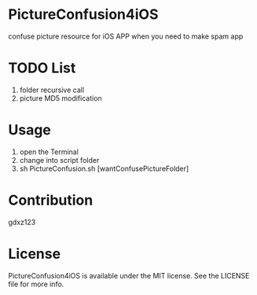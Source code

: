 # PictureConfusion4iOS
  confuse picture resource for iOS APP when you need to make spam app

# TODO List
  1. folder recursive call
  2. picture MD5 modification
  
# Usage
  1. open the Terminal
  2. change into script folder
  3. sh PictureConfusion.sh [wantConfusePictureFolder]

# Contribution
  gdxz123

# License
  PictureConfusion4iOS is available under the MIT license. See the LICENSE file for more info.
